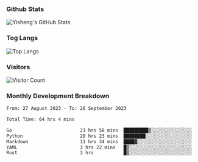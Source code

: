 ### Github Stats
![Yisheng's GitHub Stats](https://github-readme-stats-9qabuvhk1-gongyisheng.vercel.app/api?username=gongyisheng&count_private=true&show_icons=true)
### Tog Langs
![Top Langs](https://github-readme-stats-9qabuvhk1-gongyisheng.vercel.app/api/top-langs/?username=gongyisheng&layout=compact)
### Visitors
![Visitor Count](https://profile-counter.glitch.me/gongyisheng/count.svg)
### Monthly Development Breakdown
<!--START_SECTION:waka-->

```txt
From: 27 August 2023 - To: 26 September 2023

Total Time: 64 hrs 4 mins

Go                         23 hrs 58 mins  █████████▒░░░░░░░░░░░░░░░   37.41 %
Python                     20 hrs 23 mins  ████████░░░░░░░░░░░░░░░░░   31.84 %
Markdown                   11 hrs 34 mins  ████▓░░░░░░░░░░░░░░░░░░░░   18.07 %
YAML                       3 hrs 22 mins   █▒░░░░░░░░░░░░░░░░░░░░░░░   05.26 %
Rust                       3 hrs           █▒░░░░░░░░░░░░░░░░░░░░░░░   04.69 %
```

<!--END_SECTION:waka-->
